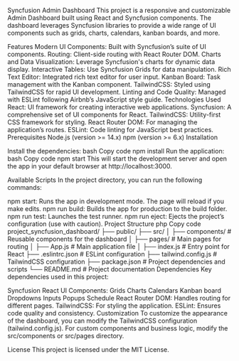 Syncfusion Admin Dashboard
This project is a responsive and customizable Admin Dashboard built using React and Syncfusion components. The dashboard leverages Syncfusion libraries to provide a wide range of UI components such as grids, charts, calendars, kanban boards, and more.

Features
Modern UI Components: Built with Syncfusion’s suite of UI components.
Routing: Client-side routing with React Router DOM.
Charts and Data Visualization: Leverage Syncfusion's charts for dynamic data display.
Interactive Tables: Use Syncfusion Grids for data manipulation.
Rich Text Editor: Integrated rich text editor for user input.
Kanban Board: Task management with the Kanban component.
TailwindCSS: Styled using TailwindCSS for rapid UI development.
Linting and Code Quality: Managed with ESLint following Airbnb’s JavaScript style guide.
Technologies Used
React: UI framework for creating interactive web applications.
Syncfusion: A comprehensive set of UI components for React.
TailwindCSS: Utility-first CSS framework for styling.
React Router DOM: For managing the application’s routes.
ESLint: Code linting for JavaScript best practices.
Prerequisites
Node.js (version >= 14.x)
npm (version >= 6.x)
Installation


Install the dependencies:
bash
Copy code
npm install
Run the application:
bash
Copy code
npm start
This will start the development server and open the app in your default browser at http://localhost:3000.

Available Scripts
In the project directory, you can run the following commands:

npm start: Runs the app in development mode. The page will reload if you make edits.
npm run build: Builds the app for production to the build folder.
npm run test: Launches the test runner.
npm run eject: Ejects the project’s configuration (use with caution).
Project Structure
php
Copy code
project_syncfusion_dashboard/
├── public/
├── src/
│   ├── components/        # Reusable components for the dashboard
│   ├── pages/             # Main pages for routing
│   ├── App.js             # Main application file
│   ├── index.js           # Entry point for React
├── .eslintrc.json         # ESLint configuration
├── tailwind.config.js     # TailwindCSS configuration
├── package.json           # Project dependencies and scripts
└── README.md              # Project documentation
Dependencies
Key dependencies used in this project:

Syncfusion React UI Components:
Grids
Charts
Calendars
Kanban board
Dropdowns
Inputs
Popups
Schedule
React Router DOM: Handles routing for different pages.
TailwindCSS: For styling the application.
ESLint: Ensures code quality and consistency.
Customization
To customize the appearance of the dashboard, you can modify the TailwindCSS configuration (tailwind.config.js). For custom components and business logic, modify the src/components or src/pages directory.

License
This project is licensed under the MIT License.
